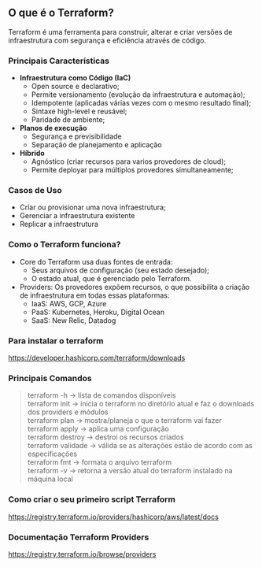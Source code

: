 ## O que é o Terraform?

Terraform é uma ferramenta para construir, alterar e criar versões de infraestrutura com segurança e eficiência através de código.

### Principais Características 

- **Infraestrutura como Código (IaC)**
    - Open source e declarativo;
    - Permite versionamento (evolução da infraestrutura e automação);
    - Idempotente (aplicadas várias vezes com o mesmo resultado final);
    - Sintaxe high-level e reusável;
    - Paridade de ambiente;
- **Planos de execução**
    - Segurança e previsibilidade
    - Separação de planejamento e aplicação
- **Híbrido**
    - Agnóstico (criar recursos para varios provedores de cloud);
    - Permite deployar para múltiplos provedores simultaneamente;

### Casos de Uso

- Criar ou provisionar uma nova infraestrutura;
- Gerenciar a infraestrutura existente
- Replicar a infraestrutura

### Como o Terraform funciona?

- Core do Terraform usa duas fontes de entrada:
    - Seus arquivos de configuração (seu estado desejado);
    - O estado atual, que é gerenciado pelo Terraform.
- Providers: Os provedores expõem recursos, o que possibilita a criação de infraestrutura em todas essas plataformas:
    - IaaS: AWS, GCP, Azure
    - PaaS: Kubernetes, Heroku, Digital Ocean
    - SaaS: New Relic, Datadog

### Para instalar o terraform
https://developer.hashicorp.com/terraform/downloads

### Principais Comandos

>terraform -h       -> lista de comandos disponíveis <br>
>terraform init     -> inicia o terraform no diretório atual e faz o downloads dos providers e módulos<br>
>terraform plan     -> mostra/planeja o que o terraform vai fazer<br>
>terraform apply    -> aplica uma configuração<br>
>terraform destroy  -> destroi os recursos criados<br>
>terraform validade -> válida se as alterações estão de acordo com as especificações<br>
>terraform fmt      -> formata o arquivo terraform<br>
>terraform -v       -> retorna a versão atual do terraform instalado na máquina local<br>


### Como criar o seu primeiro script Terraform
https://registry.terraform.io/providers/hashicorp/aws/latest/docs

### Documentação Terraform Providers
https://registry.terraform.io/browse/providers

